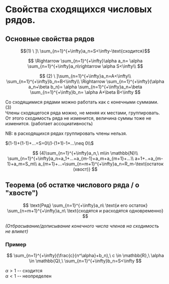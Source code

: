 # Свойства сходящихся числовых рядов.

## Основные свойства рядов


$$(1) \ ]\ \sum_{n=1}^{+\infty}a_n=S<\infty-\text{сходится}$$

$$
\Rightarrow \sum_{n=1}^{+\infty}\alpha a_n=
\alpha \sum_{n=1}^{+\infty}a_n\rightarrow \alpha S<\infty\\
$$

$$
(2) \ ]\sum_{n=1}^{+\infty}a_n=A<\infty\\
\sum_{n=1}^{+\infty}b_n=B<\infty\\
\Rightarrow \sum_{n=1}^{+\infty}(\alpha a_n+\beta b_n)=
\alpha \sum_{n=1}^{+\infty}a_n+\beta \sum_{n=1}^{+\infty}b_n=
\alpha A+\beta B<\infty
$$

Со сходящимися рядами можно работать как с конечными суммами.\
(3)\
Члены сходящегося ряда можно, не меняя их местами, группировать. От этого
сходимость ряда не изменится, величина суммы тоже не изменится. (работает
ассоциативность)

NB: в расходящихся рядах группировать члены нельзя.

$(1-1)+(1-1)+...=S=0\\1-(1+1)-1+...\neq 0\\$

$$
(4)\sum_{n=1}^{+\infty}a_n,\ m\in \mathbb{N}\\
\sum_{n=1}^{+\infty}a_n=a_1+...+a_{m-1}+a_m+a_{m+1}+...\\
a+1+..+a_{m-1}+a_m=S_m\\
a_{m+1}+...=\sum_{n=m+1}^{+\infty}a_n=R_m-\text{остаток (хвост)}
$$

## Теорема (об остатке числового ряда / о "хвосте")

$$
\text{Ряд} \sum_{n=1}^{+\infty}a_n\ \text{и его остаток} 
\sum_{n=m+1}^{+\infty}a_n\ \text{сходятся и расходятся одновременно}
$$

*(Отбрасывание/дописывание конечного числа членов на сходимость не влияет)*

### Пример

$$
\sum_{n=1}^{+\infty}(\frac{c}{n^\alpha}+b_n),\ c \in \mathbb{R},\ \alpha
\in \mathbb{Q},\ \sum_{n=1}^{+\infty}b_n=S<\infty
$$

$\alpha>1$ -- сходится\
$\alpha<1$ -- неопределен
